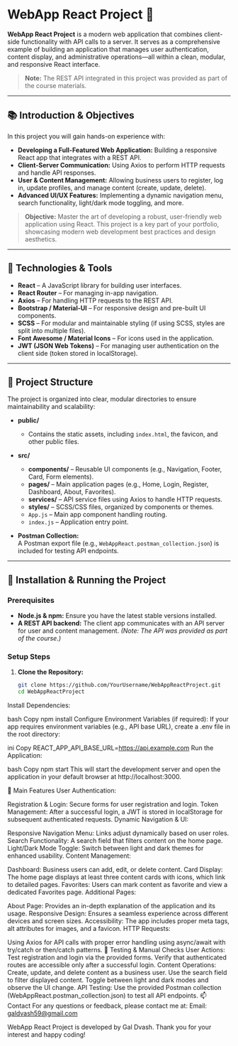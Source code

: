 # WebApp React Project 🚀

**WebApp React Project** is a modern web application that combines client-side functionality with API calls to a server. It serves as a comprehensive example of building an application that manages user authentication, content display, and administrative operations—all within a clean, modular, and responsive React interface.

> **Note:** The REST API integrated in this project was provided as part of the course materials.

---

## 📚 Introduction & Objectives

In this project you will gain hands-on experience with:
- **Developing a Full-Featured Web Application:** Building a responsive React app that integrates with a REST API.
- **Client-Server Communication:** Using Axios to perform HTTP requests and handle API responses.
- **User & Content Management:** Allowing business users to register, log in, update profiles, and manage content (create, update, delete).
- **Advanced UI/UX Features:** Implementing a dynamic navigation menu, search functionality, light/dark mode toggling, and more.

> **Objective:** Master the art of developing a robust, user-friendly web application using React. This project is a key part of your portfolio, showcasing modern web development best practices and design aesthetics.

---

## 🔧 Technologies & Tools

- **React** – A JavaScript library for building user interfaces.
- **React Router** – For managing in-app navigation.
- **Axios** – For handling HTTP requests to the REST API.
- **Bootstrap / Material-UI** – For responsive design and pre-built UI components.
- **SCSS** – For modular and maintainable styling (if using SCSS, styles are split into multiple files).
- **Font Awesome / Material Icons** – For icons used in the application.
- **JWT (JSON Web Tokens)** – For managing user authentication on the client side (token stored in localStorage).

---

## 📁 Project Structure

The project is organized into clear, modular directories to ensure maintainability and scalability:

- **public/**  
  - Contains the static assets, including `index.html`, the favicon, and other public files.

- **src/**  
  - **components/** – Reusable UI components (e.g., Navigation, Footer, Card, Form elements).
  - **pages/** – Main application pages (e.g., Home, Login, Register, Dashboard, About, Favorites).
  - **services/** – API service files using Axios to handle HTTP requests.
  - **styles/** – SCSS/CSS files, organized by components or themes.
  - `App.js` – Main app component handling routing.
  - `index.js` – Application entry point.

- **Postman Collection:**  
  A Postman export file (e.g., `WebAppReact.postman_collection.json`) is included for testing API endpoints.

---

## 🚀 Installation & Running the Project

### Prerequisites
- **Node.js & npm:** Ensure you have the latest stable versions installed.
- **A REST API backend:** The client app communicates with an API server for user and content management. *(Note: The API was provided as part of the course.)*

### Setup Steps

1. **Clone the Repository:**
   ```bash
   git clone https://github.com/YourUsername/WebAppReactProject.git
   cd WebAppReactProject
Install Dependencies:

bash
Copy
npm install
Configure Environment Variables (if required):
If your app requires environment variables (e.g., API base URL), create a .env file in the root directory:

ini
Copy
REACT_APP_API_BASE_URL=https://api.example.com
Run the Application:

bash
Copy
npm start
This will start the development server and open the application in your default browser at http://localhost:3000.

🎨 Main Features
User Authentication:

Registration & Login: Secure forms for user registration and login.
Token Management: After a successful login, a JWT is stored in localStorage for subsequent authenticated requests.
Dynamic Navigation & UI:

Responsive Navigation Menu: Links adjust dynamically based on user roles.
Search Functionality: A search field that filters content on the home page.
Light/Dark Mode Toggle: Switch between light and dark themes for enhanced usability.
Content Management:

Dashboard: Business users can add, edit, or delete content.
Card Display: The home page displays at least three content cards with icons, which link to detailed pages.
Favorites: Users can mark content as favorite and view a dedicated Favorites page.
Additional Pages:

About Page: Provides an in-depth explanation of the application and its usage.
Responsive Design: Ensures a seamless experience across different devices and screen sizes.
Accessibility: The app includes proper meta tags, alt attributes for images, and a favicon.
HTTP Requests:

Using Axios for API calls with proper error handling using async/await with try/catch or then/catch patterns.
📝 Testing & Manual Checks
User Actions:
Test registration and login via the provided forms.
Verify that authenticated routes are accessible only after a successful login.
Content Operations:
Create, update, and delete content as a business user.
Use the search field to filter displayed content.
Toggle between light and dark modes and observe the UI change.
API Testing:
Use the provided Postman collection (WebAppReact.postman_collection.json) to test all API endpoints.
📫 Contact
For any questions or feedback, please contact me at:
Email: galdvash59@gmail.com

WebApp React Project is developed by Gal Dvash. Thank you for your interest and happy coding!
